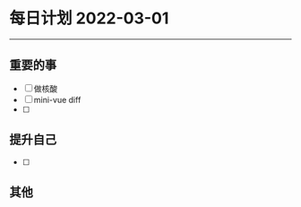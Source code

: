 #  每日计划 2022-03-01
---
## 重要的事
- [ ]  做核酸
- [ ]  mini-vue diff
- [ ]  



## 提升自己
- [ ]  
  



## 其他








